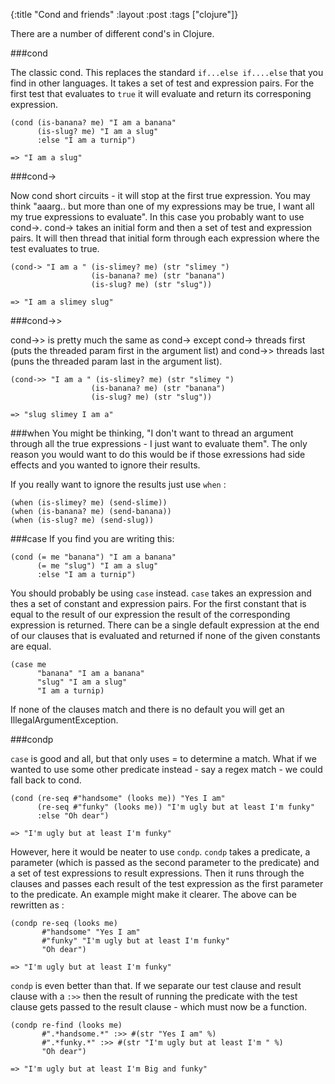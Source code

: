 {:title "Cond and friends"
 :layout :post
 :tags  ["clojure"]}

There are a number of different cond's in Clojure.

###cond

The classic cond. This replaces the standard `if...else if....else` that you find in other languages. It takes a set of test and expression pairs. For the first test that evaluates to `true` it will evaluate and return its corresponing expression.

```
(cond (is-banana? me) "I am a banana"
      (is-slug? me) "I am a slug"
      :else "I am a turnip")

=> "I am a slug"      
```

###cond->

Now cond short circuits - it will stop at the first true expression. You may think "aaarg.. but more than one of my expressions may be true, I want all my true expressions to evaluate". In this case you probably want to use cond->. cond-> takes an initial form  and then a set of test and expression pairs. It will then thread that initial form through each expression where the test evaluates to true.

```
(cond-> "I am a " (is-slimey? me) (str "slimey ")
                  (is-banana? me) (str "banana")
                  (is-slug? me) (str "slug"))

=> "I am a slimey slug"                  
```

###cond->>

cond->> is pretty much the same as cond-> except cond-> threads first (puts the threaded param first in the argument list) and cond->> threads last (puns the threaded param last in the argument list).


```
(cond->> "I am a " (is-slimey? me) (str "slimey ")
                  (is-banana? me) (str "banana")
                  (is-slug? me) (str "slug"))

=> "slug slimey I am a"                  
```

###when
You might be thinking, "I don't want to thread an argument through all the true expressions - I just want to evaluate them". The only reason you would want to do this would be if those exressions had side effects and you wanted to ignore their results.

If you really want to ignore the results just use `when` :

```
(when (is-slimey? me) (send-slime))
(when (is-banana? me) (send-banana))
(when (is-slug? me) (send-slug))
```

###case
If you find you are writing this:

```
(cond (= me "banana") "I am a banana"
      (= me "slug") "I am a slug"
      :else "I am a turnip")
```

You should probably be using `case` instead. `case` takes an expression and thes a set of constant and expression pairs. For the first constant that is equal to the result of our expression the result of the corresponding expression is returned. There can be a single default expression at the end of our clauses that is evaluated and returned if none of the given constants are equal.

```
(case me
      "banana" "I am a banana"
      "slug" "I am a slug"
      "I am a turnip)
```

If none of the clauses match and there is no default you will get an IllegalArgumentException.

###condp

`case` is good and all, but that only uses = to determine a match. What if we wanted to use some other predicate instead - say a regex match - we could fall back to cond.

```
(cond (re-seq #"handsome" (looks me)) "Yes I am"
      (re-seq #"funky" (looks me)) "I'm ugly but at least I'm funky"
      :else "Oh dear")

=> "I'm ugly but at least I'm funky"      
```

However, here it would be neater to use `condp`. `condp` takes a predicate, a parameter (which is passed as the second parameter to the predicate) and a set of test expressions to result expressions. Then it runs through the clauses and passes each result of the test expression as the first parameter to the predicate. An example might make it clearer. The above can be rewritten as :

```
(condp re-seq (looks me)
       #"handsome" "Yes I am"
       #"funky" "I'm ugly but at least I'm funky"
       "Oh dear")

=> "I'm ugly but at least I'm funky"
```

`condp` is even better than that. If we separate our test clause and result clause with a `:>>` then the result of running the predicate with the test clause gets passed to the result clause - which must now be a function.

```
(condp re-find (looks me)
       #".*handsome.*" :>> #(str "Yes I am" %)
       #".*funky.*" :>> #(str "I'm ugly but at least I'm " %)
       "Oh dear")

=> "I'm ugly but at least I'm Big and funky"
```

